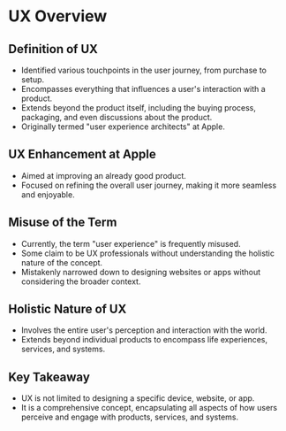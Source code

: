 # UX Overview

## Definition of UX

- Identified various touchpoints in the user journey, from purchase to setup.
- Encompasses everything that influences a user's interaction with a product.
- Extends beyond the product itself, including the buying process, packaging,
and even discussions about the product.
- Originally termed "user experience architects" at Apple.

## UX Enhancement at Apple

- Aimed at improving an already good product.
- Focused on refining the overall user journey, making it more seamless and enjoyable.

## Misuse of the Term

- Currently, the term "user experience" is frequently misused.
- Some claim to be UX professionals without
understanding the holistic nature of the concept.
- Mistakenly narrowed down to designing websites or apps
without considering the broader context.

## Holistic Nature of UX

- Involves the entire user's perception and interaction with the world.
- Extends beyond individual products to encompass life
experiences, services, and systems.

## Key Takeaway

- UX is not limited to designing a specific device, website, or app.
- It is a comprehensive concept, encapsulating all aspects of
how users perceive and engage with products, services, and systems.
